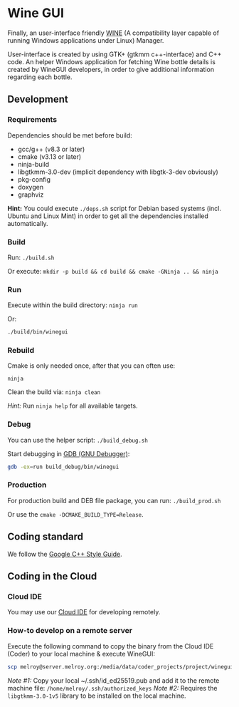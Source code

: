 # Wine GUI

Finally, an user-interface friendly [WINE](https://www.winehq.org/) (A compatibility layer capable of running Windows applications under Linux) Manager.

User-interface is created by using GTK+ (gtkmm c++-interface) and C++ code.
An helper Windows application for fetching Wine bottle details is created by WineGUI developers, in order to give additional information regarding each bottle.

## Development

### Requirements

Dependencies should be met before build:

* gcc/g++ (v8.3 or later)
* cmake (v3.13 or later)
* ninja-build
* libgtkmm-3.0-dev (implicit dependency with libgtk-3-dev obviously)
* pkg-config
* doxygen
* graphviz

**Hint:** You could execute `./deps.sh` script for Debian based systems (incl. Ubuntu and Linux Mint) in order to get all the dependencies installed automatically.

### Build

Run: `./build.sh`

Or execute: `mkdir -p build && cd build && cmake -GNinja .. && ninja`

### Run

Execute within the build directory: `ninja run`

Or:

```sh
./build/bin/winegui
```

### Rebuild

Cmake is only needed once, after that you can often use:

`ninja`

Clean the build via: `ninja clean`

*Hint:* Run `ninja help` for all available targets.

### Debug

You can use the helper script: `./build_debug.sh`

Start debugging in [GDB (GNU Debugger)](https://cs.brown.edu/courses/cs033/docs/guides/gdb.pdf):

```sh
gdb -ex=run build_debug/bin/winegui
```

### Production

For production build and DEB file package, you can run: `./build_prod.sh`

Or use the `cmake -DCMAKE_BUILD_TYPE=Release`.

## Coding standard

We follow the [Google C++ Style Guide](https://google.github.io/styleguide/cppguide.html).

## Coding in the Cloud

### Cloud IDE

You may use our [Cloud IDE](https://ide.melroy.org) for developing remotely.

### How-to develop on a remote server

Execute the following command to copy the binary from the Cloud IDE (Coder) to your local machine & execute WineGUI:

```sh
scp melroy@server.melroy.org:/media/data/coder_projects/project/winegui/build/bin/winegui ~ && ~/winegui
```

*Note #1:* Copy your local ~/.ssh/id_ed25519.pub and add it to the remote machine file: `/home/melroy/.ssh/authorized_keys`
*Note #2:* Requires the `libgtkmm-3.0-1v5` library to be installed on the local machine.
